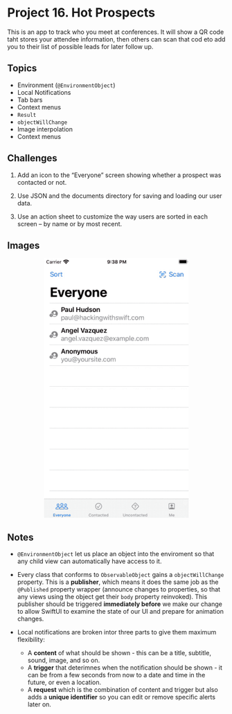 
# Project 16. Hot Prospects

This is an app to track who you meet at conferences. It will show a QR code taht stores your attendee information, then others can scan that cod eto add you to their list of possible leads for later follow up.

## Topics

- Environment (`@EnvironmentObject`)
- Local Notifications
- Tab bars
- Context menus
- `Result`
- `objectWillChange`
- Image interpolation
- Context menus

## Challenges

1. Add an icon to the “Everyone” screen showing whether a prospect was contacted or not.

2. Use JSON and the documents directory for saving and loading our user data.

3. Use an action sheet to customize the way users are sorted in each screen – by name or by most recent.

## Images

<p align="center"><img src="img/run-example.gif" height="600px"></p>

## Notes

- `@EnvironmentObject` let us place an object into the enviroment so that any child view can automatically have access to it.

- Every class that conforms to `ObservableObject` gains a `objectWillChange` property. This is a **publisher**, which means it does the same job as the `@Published` property wrapper (announce changes to properties, so that any views using the object get their `body` property reinvoked). This publisher should be triggered **immediately before** we make our change to allow SwiftUI to examine the state of our UI and prepare for animation changes.

- Local notifications are broken intor three parts to give them maximum flexibility:
    - A **content** of what should be shown - this can be a title, subtitle, sound, image, and so on.
    - A **trigger** that deterimnes when the notification should be shown - it can be from a few seconds from now to a date and time in the future, or even a location.
    - A **request** which is the combination of content and trigger but also adds a **unique identifier** so you can edit or remove specific alerts later on.